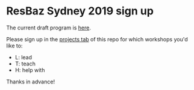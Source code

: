 # ResBaz Sydney 2019 sign up

The current draft program is [here](https://docs.google.com/spreadsheets/d/1jvmmLQXzGnB_dKVHSidBQIZ9z0Gfe2o6apP4asIkR4I/edit#gid=149432176).

Please sign up in the [projects tab](https://github.com/dvanic/resbaz2019signup/projects) of this repo for which workshops you'd like to:

- L: lead
- T: teach
- H: help with

Thanks in advance!
